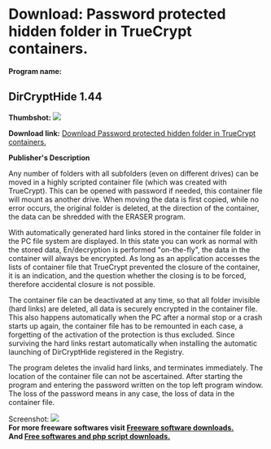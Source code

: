 # Download: Password protected hidden folder in TrueCrypt containers.

**Program name:**

## DirCryptHide 1.44

  
**Thumbshot:** ![](http://www.freewarefiles.com/screenshot/dircrypthide_md.jpg)   
  
**Download link:** [Download Password protected hidden folder in TrueCrypt containers.](http://freesoftwares.boysofts.com/DirCryptHide_program_59712.html)  
  


**Publisher's Description**  
  


Any number of folders with all subfolders (even on different drives) can be moved in a highly scripted container file (which was created with TrueCrypt). This can be opened with password if needed, this container file will mount as another drive. When moving the data is first copied, while no error occurs, the original folder is deleted, at the direction of the container, the data can be shredded with the ERASER program. 

With automatically generated hard links stored in the container file folder in the PC file system are displayed. In this state you can work as normal with the stored data, En/decryption is performed "on-the-fly", the data in the container will always be encrypted. As long as an application accesses the lists of container file that TrueCrypt prevented the closure of the container, it is an indication, and the question whether the closing is to be forced, therefore accidental closure is not possible. 

The container file can be deactivated at any time, so that all folder invisible (hard links) are deleted, all data is securely encrypted in the container file. This also happens automatically when the PC after a normal stop or a crash starts up again, the container file has to be remounted in each case, a forgetting of the activation of the protection is thus excluded. Since surviving the hard links restart automatically when installing the automatic launching of DirCryptHide registered in the Registry. 

The program deletes the invalid hard links, and terminates immediately. The location of the container file can not be ascertained. After starting the program and entering the password written on the top left program window. The loss of the password means in any case, the loss of data in the container file.

  
  
Screenshot: ![](http://www.freewarefiles.com/screenshot/dircrypthide.jpg)   
**For more freeware softwares visit [Freeware software downloads.](http://freesoftwares.boysofts.com/)**   
**And [Free softwares and php script downloads.](http://www.boysofts.com/)**

